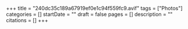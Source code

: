 +++
title = "240dc35c189a67919ef0e1c94f559fc9.avif"
tags = ["Photos"]
categories = []
startDate = ""
draft = false
pages = []
description = ""
citations = []
+++
